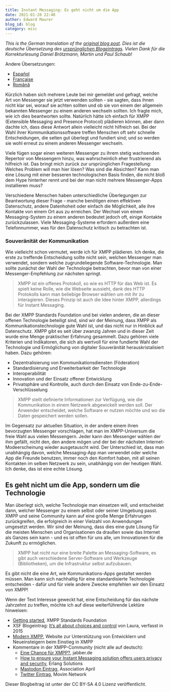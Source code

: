 ```yaml
---
title: Instant Messaging: Es geht nicht um die App
date: 2021-01-28 22:40
author: Edward Maurer
blog_id: blog
category: misc
---
```


_This is the German translation of the [original blog post](https://xmpp.org/2021/01/instant-messaging-its-not-about-the-app/)._
_Dies ist die deutsche Übersetzung des [ursprünglichen Blogeintrags](https://xmpp.org/2021/01/instant-messaging-its-not-about-the-app/)._
_Vielen Dank für die Korrekturlesung Daniel Brötzmann, Martin und Paul Schaub!_

Andere Übersetzungen:
- [Español](https://xmpp.org/2021/01/mensajeria-instantanea-no-se-trata-de-la-aplicacion/)
- [Française](https://xmpp.org/2021/01/messagerie-instantanee-il-ne-sagit-pas-de-lapplication/)
- [Română](https://xmpp.org/2021/01/mesagerie-instantanee-nu-este-vorba-despre-aplicatie/)

Kürzlich haben sich mehrere Leute bei mir gemeldet und gefragt, welche Art von Messenger sie jetzt verwenden sollten - sie sagten, dass ihnen nicht klar sei, worauf sie achten sollten und ob sie von einem der allgemein bekannten Messenger zu einem anderen wechseln sollten. 
Ich fragte mich, wie ich dies beantworten sollte. Natürlich hätte ich einfach für XMPP (Extensible Messaging and Presence Protocol) plädieren können, aber dann dachte ich, dass diese Antwort allein vielleicht nicht hilfreich sei. Bei der Wahl ihrer Kommunikationssoftware treffen Menschen oft sehr schnelle Entscheidungen, die selten gut überlegt und fundiert sind; und so werden sie wohl erneut zu einem anderen Messenger wechseln.

Viele fügen sogar einen weiteren Messenger zu ihrem stetig wachsenden Repertoir von Messengern hinzu, was wahrscheinlich eher frustrierend als hilfreich ist. Das bringt mich zurück zur ursprünglichen Fragestellung: Welches Problem will man hier lösen? Was sind die Absichten? Kann man eine Lösung mit einer besseren technologischen Basis finden, 
die nicht bloß dem Hype hinterher rennt und bei der man nicht mehrere Messenger-Apps installieren muss?

Verschiedene Menschen haben unterschiedliche Überlegungen zur Beantwortung dieser Frage - manche benötigen einen effektiven Datenschutz, andere Datenhoheit oder einfach die Möglichkeit, alle ihre Kontakte von einem Ort aus zu erreichen. Der Wechsel von einem Messaging-System zu einem anderen bedeutet jedoch oft, einige Kontakte zurückzulassen. Viele Messaging-Systeme erfordern außerdem eine Telefonnummer, was für den Datenschutz kritisch zu betrachten ist.

### Souveränität der Kommunikation

Wie vielleicht schon vermutet, werde ich für XMPP plädieren. Ich denke, die erste zu treffende Entscheidung sollte nicht sein, welchen Messenger man verwendet, sondern welche zugrundeliegende Software-Technologie. Man sollte zunächst der Wahl der Technologie betrachten, bevor man von einer Messenger-Empfehlung zur nächsten springt.

> XMPP ist ein offenes Protokoll, so wie es HTTP für das Web ist. Es spielt keine Rolle, wie die Webseite aussieht, dank des HTTP Protokolls kann man beliebige Browser wählen um mit ihr zu interagieren. Dieses Prinzip ist auch die Idee hinter XMPP, allerdings für Instant Messaging.

Bei der XMPP Standards Foundation und bei vielen anderen, die an dieser offenen Technologie beteiligt sind, sind wir der Meinung, dass XMPP als Kommunikationstechnologie gute Wahl ist, und das nicht nur in Hinblick auf Datenschutz. XMPP gibt es seit über zwanzig Jahren und in dieser Zeit wurde eine Menge praktischer Erfahrung gesammelt. Dazu gehören viele Kriterien und Indikatoren, die sich als wertvoll für eine fundierte Wahl der Technologie und Ermöglichung von digitaler Souveränität herauskristalisiert haben. Dazu gehören:

- Dezentralisierung von Kommunikationsdiensten (Föderation)
- Standardisierung und Erweiterbarkeit der Technologie
- Interoperabilität
- Innovation und der Einsatz offener Entwicklung
- Privatsphäre und Kontrolle, auch durch den Einsatz von Ende-zu-Ende-Verschlüsselung

> XMPP stellt definierte Informationen zur Verfügung, wie die Kommunikation in einem Netzwerk abgewickelt werden soll. Der Anwender entscheidet, welche Software er nutzen möchte und wo die Daten gespeichert werden sollen.

Im Gegensatz zur aktuellen Situation, in der andere einem ihren bevorzugten Messenger vorschlagen, hat man im XMPP-Universum die freie Wahl aus vielen Messengern. Jeder kann den Messenger wählen der ihm gefällt, nicht den, den andere mögen und der bei der nächsten Internet-Modeerscheinung wieder ausgetauscht wird. Der Unterschied ist, dass man unabhängig davon, welche Messaging-App man verwendet oder welche App die Freunde benutzen, immer noch den Komfort haben, mit all seinen Kontakten im selben Netzwerk zu sein, unabhängig von der heutigen Wahl. Ich denke, das ist eine echte Lösung.

## Es geht nicht um die App, sondern um die Technologie

Man überlegt sich, welche Technologie man einsetzen will, und entscheidet dann, welcher Messenger zu einem selbst oder seiner Umgebung passt. XMPP und seine Community kann auf eine große Menge Erfahrungen zurückgreifen, die erfolgreich in einer Vielzahl von Anwendungen umgesetzt werden. Wir sind der Meinung, dass dies eine gute Lösung für die meisten Menschen und Organisationen da draußen sowie das Internet als Ganzes sein kann - und es ist offen für uns alle, um Innovationen für die Zukunft zu ermöglichen.

> XMPP hat nicht nur eine breite Palette an Messaging-Software, es gibt auch verschiedene Server-Software und Werkzeuge (Bibliotheken), um die Infrastruktur selbst aufzubauen.

Es gibt nicht die eine Art, wie Kommunikations-Apps gestaltet werden müssen. Man kann sich nachhaltig für eine standardisierte Technologie entscheiden - dafür und für viele andere Zwecke empfehlen wir den Einsatz von XMPP!

Wenn der Text Interesse geweckt hat, eine Entscheidung für das nächste Jahrzehnt zu treffen, möchte ich auf diese weiterführende Lektüre hinweisen:

- [Getting started](https://xmpp.org/getting-started/), XMPP Standards Foundation
- XSF Blogeintrag: [It’s all about choices and control](https://xmpp.org/2015/01/its-all-about-choices-and-control/) von Laura, verfasst in 2015
- [Modern XMPP](https://docs.modernxmpp.org/), Website zur Unterstützung von Entwicklern und Neueinsteigern beim Einstieg in XMPP
- Kommentare in der XMPP-Community (nicht alle auf deutsch):
    - [Eine Chance für XMPP?](https://www.jabber.de/eine-chance-fuer-xmpp/), jabber.de
    - [How to ensure your Instant Messaging solution offers users privacy and security](https://www.erlang-solutions.com/blog/how-to-ensure-your-instant-messaging-solution-offers-users-privacy-and-security.html), Erlang Solutions
    - [Mastodon Eintrag](https://pouet.april.org/@aprilorg/105520799332659637), Association April
    - [Twitter Eintrag](https://twitter.com/MovimNetwork/status/1351138046029279239), Movim Network
    
Dieser Blogbeitrag ist unter der CC BY-SA 4.0 Lizenz veröffentlicht.
